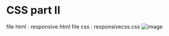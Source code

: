 # CSS part II
file html : responsive.html
file css : responsivecss.css
![image](https://user-images.githubusercontent.com/77521426/158803550-4a6fc20d-e5b6-4069-909f-1c488b4b65ea.png)
